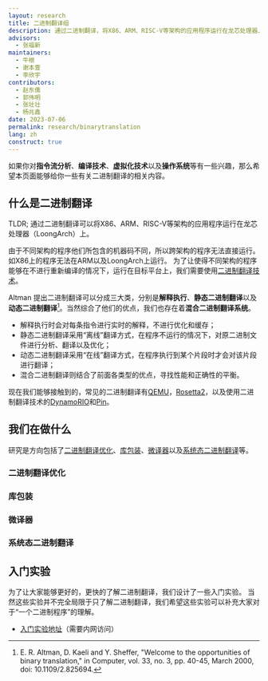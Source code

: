 ```yaml
---
layout: research
title: 二进制翻译组
description: 通过二进制翻译，将X86、ARM、RISC-V等架构的应用程序运行在龙芯处理器上。结合指令集和处理器设计的硬件创新，实现动静态结合、软硬件结合的高效二进制翻译系统，寻求二进制翻译系统效率和完备性两大方面的突破。
advisors:
  - 张福新
maintainers:
  - 牛根
  - 谢本壹
  - 李欣宇
contributors:
  - 赵东儒
  - 郭伟明
  - 张壮壮
  - 杨兆鑫
date: 2023-07-06
permalink: research/binarytranslation
lang: zh
construct: true
---
```


如果你对**指令流分析**、**编译技术**、**虚拟化技术**以及**操作系统**等有一些兴趣，那么希望本页面能够给你一些有关二进制翻译的相关内容。

## 什么是二进制翻译

TLDR; 通过二进制翻译可以将X86、ARM、RISC-V等架构的应用程序运行在龙芯处理器（LoongArch）上。

由于不同架构的程序他们所包含的机器码不同，所以跨架构的程序无法直接运行。如X86上的程序无法在ARM以及LoongArch上运行。
为了让使得不同架构的程序能够在不进行重新编译的情况下，运行在目标平台上，我们需要使用[二进制翻译技术](https://en.wikipedia.org/wiki/Binary_translation)。

Altman 提出二进制翻译可以分成三大类，分别是**解释执行**、**静态二进制翻译**以及**动态二进制翻译**[^1]。当然综合了他们的优点，我们也存在着**混合二进制翻译系统**。

* 解释执行时会对每条指令进行实时的解释，不进行优化和缓存；
* 静态二进制翻译采用“离线”翻译方式，在程序不运行的情况下，对原二进制文件进行分析、翻译以及优化；
* 动态二进制翻译采用“在线”翻译方式，在程序执行到某个片段时才会对该片段进行翻译；
* 混合二进制翻译则结合了前面各类型的优点，寻找性能和正确性的平衡。

[^1]: E. R. Altman, D. Kaeli and Y. Sheffer, "Welcome to the opportunities of binary translation," in Computer, vol. 33, no. 3, pp. 40-45, March 2000, doi: 10.1109/2.825694.

现在我们能够接触到的，常见的二进制翻译有[QEMU](https://www.qemu.org/)，[Rosetta2](https://support.apple.com/zh-cn/HT211861)，以及使用二进制翻译技术的[DynamoRIO](https://dynamorio.org/)和[Pin](https://www.intel.cn/content/www/cn/zh/developer/articles/tool/pin-a-dynamic-binary-instrumentation-tool.html)。

## 我们在做什么

研究是方向包括了[二进制翻译优化](#二进制翻译优化)、[库包装](#库包装)、[微译器](#微译器)以及[系统态二进制翻译](#系统态二进制翻译)等。

### 二进制翻译优化

### 库包装

### 微译器

### 系统态二进制翻译

## 入门实验

为了让大家能够更好的，更快的了解二进制翻译，我们设计了一些入门实验。
当然这些实验并不完全局限于只了解二进制翻译，我们希望这些实验可以补充大家对于“一个二进制程序”的理解。

* [入门实验地址](http://172.17.103.58/lanyanzhi/LAT-Guide)（需要内网访问）
